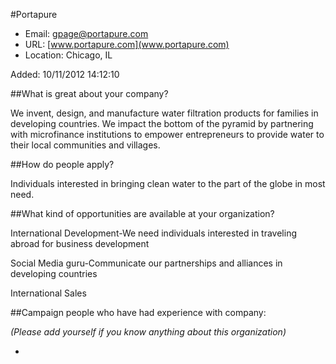 
#Portapure

* Email: [gpage@portapure.com](mailto:gpage@portapure.com)
* URL: [www.portapure.com](www.portapure.com)
* Location: Chicago, IL

Added: 10/11/2012 14:12:10

##What is great about your company?

We invent, design, and manufacture water filtration products for families in developing countries. We impact the bottom of the pyramid by partnering with microfinance institutions to empower entrepreneurs to provide water to their local communities and villages.

##How do people apply?

Individuals interested in bringing clean water to the part of the globe in most need.

##What kind of opportunities are available at your organization?

International Development-We need individuals interested in traveling abroad for business development



Social Media guru-Communicate our partnerships and alliances in developing countries



International Sales

##Campaign people who have had experience with company:

*(Please add yourself if you know anything about this organization)*

* 


    